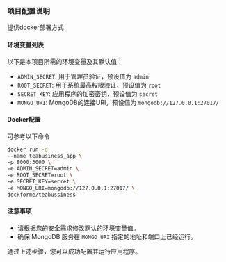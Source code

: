 ### 项目配置说明

提供docker部署方式

#### 环境变量列表

以下是本项目所需的环境变量及其默认值：

- `ADMIN_SECRET`: 用于管理员验证，预设值为 `admin`
- `ROOT_SECRET`: 用于系统最高权限验证，预设值为 `root`
- `SECRET_KEY`: 应用程序的加密密钥，预设值为 `secret`
- `MONGO_URI`: MongoDB的连接URI，预设值为 `mongodb://127.0.0.1:27017/`

#### Docker配置
可参考以下命令
```bash
docker run -d
--name teabusiness_app \
-p 8000:3000 \
-e ADMIN_SECRET=admin \
-e ROOT_SECRET=root \
-e SECRET_KEY=secret \
-e MONGO_URI=mongodb://127.0.0.1:27017/ \
deckforme/teabussiness
```


#### 注意事项

- 请根据您的安全需求修改默认的环境变量值。
- 确保 MongoDB 服务在 `MONGO_URI` 指定的地址和端口上已经运行。

通过上述步骤，您可以成功配置并运行应用程序。

